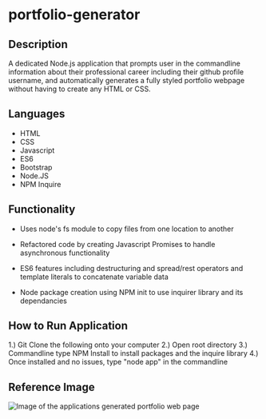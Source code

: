 # portfolio-generator

## Description
A dedicated Node.js application that prompts user in the commandline information about their professional career including their github profile username, and automatically generates a fully styled portfolio webpage without having to create any HTML or CSS.

## Languages
* HTML
* CSS
* Javascript
* ES6
* Bootstrap
* Node.JS
* NPM Inquire

## Functionality
* Uses node's fs module to copy files from one location to another

* Refactored code by creating Javascript Promises to handle asynchronous functionality 

* ES6 features including destructuring and spread/rest operators and template literals to concatenate variable data

* Node package creation using NPM init to use inquirer library and its dependancies

## How to Run Application
1.) Git Clone the following onto your computer
2.) Open root directory
3.) Commandline type NPM Install to install packages and the inquire library
4.) Once installed and no issues, type "node app" in the commandline

## Reference Image
<img src="./assets/images/portfolio-generator.png"
    alt="Image of the applications generated portfolio web page" />
